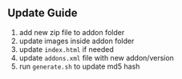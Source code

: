## Update Guide

1. add new zip file to addon folder
2. update images inside addon folder
3. update `index.html` if needed
4. update `addons.xml` file with new addon/version
5. run `generate.sh` to update md5 hash
